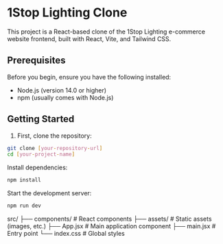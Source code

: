 # 1Stop Lighting Clone

This project is a React-based clone of the 1Stop Lighting e-commerce website frontend, built with React, Vite, and Tailwind CSS.

## Prerequisites

Before you begin, ensure you have the following installed:
- Node.js (version 14.0 or higher)
- npm (usually comes with Node.js)

## Getting Started

1. First, clone the repository:
```bash
git clone [your-repository-url]
cd [your-project-name]
```

Install dependencies:
```bash
npm install
```

Start the development server:
```bash
npm run dev
```
src/
├── components/     # React components
├── assets/        # Static assets (images, etc.)
├── App.jsx        # Main application component
├── main.jsx       # Entry point
└── index.css      # Global styles
